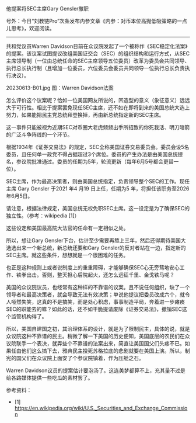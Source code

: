 
他提案将SEC主席Gary Gensler撤职

号外：今日“刘教链Pro”次条发布内参文章《内参：对币本位高抛低吸策略的一点儿思考》，欢迎阅读。

* * *

共和党议员Warren Davidson日前在众议院发起了一个被称作《SEC稳定化法案》的提案。该议案试图提议改组美国证交会（SEC）的组织结构和运行方式，从SEC主席领导制（一位由总统任命的SEC主席领导五位委员）改革为委员会共同领导、执行总长执行制（且增加一位委员，六位委员会委员共同领导一位执行总长负责执行决议）。

20230613-B01.jpg
图：Warren Davidson法案

怎么评价这个议案呢？恰如一位美国网友所说的，凹造型的意义（象征意义）远远大于可行性。相比于提案罢免现任SEC主席，还不如在即将到来的美国总统大选上努力，如果能把民主党总统拜登换掉，再由新总统指定新的SEC主席。

这一事件只能被视为近期SEC对币圈大老虎频频出手所招致的你死我活、明刀暗箭的广泛斗争阵线的一个环节。

根据1934年《证券交易法》的规定，SEC全称美国证券交易委员会。委员会设5名委员，且任何单一政党不得占据超过3个席位。委员的产生办法是由美国总统提名，参议院批准通过。委员的任期为5年，轮流更新（每年6月5号都会更替一位）。

SEC主席，作为最高决策者，则由美国总统指定，负责领导整个SEC的工作。现任主席 Gary Gensler 于2021 年4 月19 日上任，任期为5 年，将担任该职务至2026 年6月5日。

请注意，根据法律规定，美国总统无权免职SEC主席。这一设定是为了确保SEC的独立性。（参考：wikipedia [1]）

这些设定和美国最高院大法官的任命有一定相似之处。

所以，想让Gary Gensler下台，估计至少需要再熬上三年，然后还得期待美国大选选出来一个新总统，新总统还要和Gary Gensler的反对者站在一边，指定新的SEC主席。就这些条件，想想就是一个很困难的任务。

也正是这种规则上或者说制度上的重重障碍，才能够确保SEC心无旁骛地安心工作、铁拳出击。否则，整天担心后院起火，还怎么远征千里、金戈铁马呢？

美国的众议院议员，也经常有这种样的不靠谱的议案。且不说任何组织，缺了一个领导者和最高决策者，就会导致无法有效决策；单说他提议把委员改成六个，就令人哑然失笑，这真的不是搞笑，而是处心积虑，事事制造平局，奔着进一步瘫痪SEC的职能去的嘛？如此的话，还不如干脆提请废除《证券交易法》，撤销SEC这个监管机构得了。

所以，美国自建国之初，其治理体系的设计，就是为了限制民主，具体的说，就是众议院这种不靠谱的民主。稍微了解一下美国的历史便知，美国底层的农民们在众议院联手一个表决，就弄些个不靠谱的法案出来，简直让美国国父们头疼不已。如果任由他们这么搞下去，雅典民主投死苏格拉底的悲剧就要在美国上演。所以，制宪的国父们在众议院上面安了个参议院镇着，作为压舱之石。

Warren Davidson议员的提案估计要泡汤了。这连美梦都算不上，充其量不过是给各路媒体提供一些吃瓜的素材罢了。


参考资料：
- [1] https://en.wikipedia.org/wiki/U.S._Securities_and_Exchange_Commission


